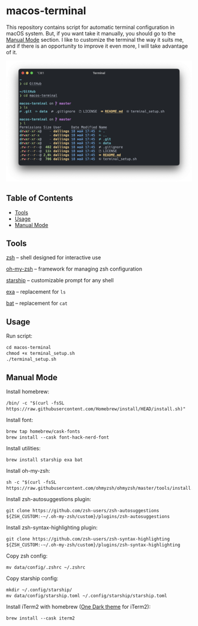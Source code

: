 # macos-terminal

This repository contains script for automatic terminal configuration in macOS system. But, if you want take it manually, you should go to the [Manual Mode](#manual-mode) section. I like to customize the terminal the way it suits me, and if there is an opportunity to improve it even more, I will take advantage of it.

![](data/images/terminal.png)

## Table of Contents
- [Tools](#tools)
- [Usage](#usage)
- [Manual Mode](#manual-mode)

## Tools

[zsh](https://www.zsh.org) – shell designed for interactive use

[oh-my-zsh](https://ohmyz.sh) – framework for managing zsh configuration

[starship](https://starship.rs) – customizable prompt for any shell

[exa](https://the.exa.website) – replacement for `ls`

[bat](https://github.com/sharkdp/bat) – replacement for `cat`

## Usage

Run script:

```
cd macos-terminal
chmod +x terminal_setup.sh
./terminal_setup.sh
```

## Manual Mode

Install homebrew:

```
/bin/ -c "$(curl -fsSL https://raw.githubusercontent.com/Homebrew/install/HEAD/install.sh)"
```

Install font:

```
brew tap homebrew/cask-fonts
brew install --cask font-hack-nerd-font
```

Install utilities:

```
brew install starship exa bat
```

Install oh-my-zsh:

```
sh -c "$(curl -fsSL https://raw.githubusercontent.com/ohmyzsh/ohmyzsh/master/tools/install.sh)"
```

Install zsh-autosuggestions plugin:

```
git clone https://github.com/zsh-users/zsh-autosuggestions ${ZSH_CUSTOM:-~/.oh-my-zsh/custom}/plugins/zsh-autosuggestions
```

Install zsh-syntax-highlighting plugin:

```
git clone https://github.com/zsh-users/zsh-syntax-highlighting ${ZSH_CUSTOM:-~/.oh-my-zsh/custom}/plugins/zsh-syntax-highlighting
```

Copy zsh config:

```
mv data/config/.zshrc ~/.zshrc
```

Copy starship config:

```
mkdir ~/.config/starship/
mv data/config/starship.toml ~/.config/starship/starship.toml
```

Install iTerm2 with homebrew ([One Dark theme](data/themes/onedark.itermcolors) for iTerm2):

```
brew install --cask iterm2
```
